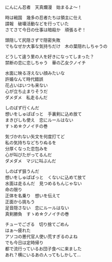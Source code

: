 にんにん忍者　天真爛漫　始まるよ～！  

 
時は戦国　幾多の忍者たちは領主に仕え  
諜報　破壊活動などを行っていた  
さてさて今日の仕事は暗殺か　頑張るぞ！  

 
頭隠して尻隠さずで隠密失敗  
でもなぜか大事な気持ちだけ　木の葉隠れしちゃうの  

 
どうして違う里の人を好きになってしまった？  
禁断の恋に恋しちゃう　華の乙女クノイチ  

 
水面に映る冴えない顔みたいな  
許婚なんて時代錯誤  
花占いはいつも来ない  
心が立ち止まりそうだ  
ダメダメ　私走るんだ  

 
しのばず行くんだ  
想いをしゅぱぱっと　手裏剣に込め放て  
まきびしも使え　恋にルールはない  
すゝめ☆クノイチの巻  

 
気づかれない矢文を何度打てど  
私の気持ちなどちりぬるを  
分厚くなった恋包みを  
心が叫びたがってるんだ  
ダメダメ　マジに叫ぶんだ  

 
しのばず狙うんだ  
想いをしゅぱぱっと　くないに込めて放て  
水面は走るんだ　見つめるもんじゃない  
命の限り   
正体を名乗り　想いを伝えて  
正面から挑もう  
足音隠さない　恋にルールはない  
真剣勝負　すゝめ☆クノイチの巻  

 
チューでござる　切り捨てごめん  
はぁ～疲れた  
アソコの悪代官人使い荒すぎるのよね  
でも今日は定時帰り  
都で流行っているお団子食べに来ました   
あれ？横にいるあの人ってもしかして…  